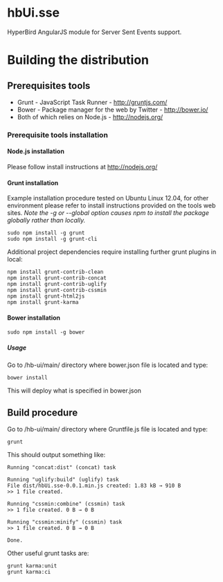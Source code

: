 
hbUi.sse
=====

HyperBird AngularJS module for Server Sent Events support.


# Building the distribution #


## Prerequisites tools ##

* Grunt - JavaScript Task Runner - http://gruntjs.com/
* Bower - Package manager for the web by Twitter - http://bower.io/
* Both of which relies on Node.js - http://nodejs.org/


### Prerequisite tools installation ###


#### Node.js installation ####

Please follow install instructions at http://nodejs.org/


#### Grunt installation ####

Example installation procedure tested on Ubuntu Linux 12.04, 
for other environment please refer to install instructions 
provided on the tools web sites.
_Note the -g or --global option causes npm to install the package globally rather than locally._

    sudo npm install -g grunt
    sudo npm install -g grunt-cli

Additional project dependencies require installing further grunt plugins in local:

	npm install grunt-contrib-clean
	npm install grunt-contrib-concat
	npm install grunt-contrib-uglify
	npm install grunt-contrib-cssmin
	npm install grunt-html2js
	npm install grunt-karma


#### Bower installation ####

    sudo npm install -g bower

##### Usage #####

Go to /hb-ui/main/ directory where bower.json file is located and type:

    bower install

This will deploy what is specified in bower.json 


## Build procedure ##

Go to /hb-ui/main/ directory where Gruntfile.js file is located and type:

    grunt

This should output something like: 		

    Running "concat:dist" (concat) task
    
    Running "uglify:build" (uglify) task
    File dist/hbUi.sse-0.0.1.min.js created: 1.83 kB → 910 B
    >> 1 file created.
    
    Running "cssmin:combine" (cssmin) task
    >> 1 file created. 0 B → 0 B
    	
    Running "cssmin:minify" (cssmin) task
    >> 1 file created. 0 B → 0 B
    
    Done.


Other useful grunt tasks are: 

    grunt karma:unit
    grunt karma:ci


